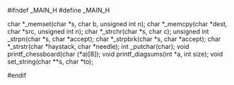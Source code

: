 #ifndef _MAIN_H
#define _MAIN_H

char *_memset(char *s, char b, unsigned int n);
char *_memcpy(char *dest, char *src, unsigned int n);
char *_strchr(char *s, char c);
unsigned int _strpn(char *s, char *accept);
char *_strpbrk(char *s, char *accept);
char *_strstr(char *haystack, char *needle);
int _putchar(char);
void printf_chessboard(char (*a)[8]);
void printf_diagsums(int *a, int size);
void set_string(char **s, char *to);

#endif
